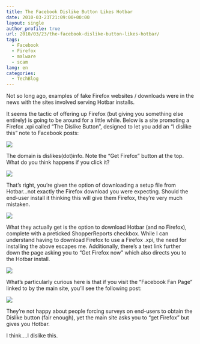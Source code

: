 ```yaml
---
title: The Facebook Dislike Button Likes Hotbar
date: 2010-03-23T21:09:00+00:00
layout: single
author_profile: true
url: 2010/03/23/the-facebook-dislike-button-likes-hotbar/
tags:
  - Facebook
  - Firefox
  - malware
  - scam
lang: en
categories: 
  - TechBlog
---
```

Not so long ago, examples of fake Firefox websites / downloads were in the news with the sites involved serving Hotbar installs.

It seems the tactic of offering up Firefox (but giving you something else entirely) is going to be around for a little while. Below is a site promoting a Firefox .xpi called “The Dislike Button”, designed to let you add an “I dislike this” note to Facebook posts:

[![](http://4.bp.blogspot.com/_vaUVXcmC3OI/S6kl4-bVD3I/AAAAAAAABZI/vuHD0AHk7EY/s400/dislikebuttonsite.jpg)](http://4.bp.blogspot.com/_vaUVXcmC3OI/S6kl4-bVD3I/AAAAAAAABZI/vuHD0AHk7EY/s1600-h/dislikebuttonsite.jpg)

The domain is dislikes(dot)info. Note the “Get Firefox” button at the top. What do you think happens if you click it?

[![](http://2.bp.blogspot.com/_vaUVXcmC3OI/S6kl5GQ6xII/AAAAAAAABZM/M2ckUr5x0m8/s1600/zangbook1.jpg)](http://2.bp.blogspot.com/_vaUVXcmC3OI/S6kl5GQ6xII/AAAAAAAABZM/M2ckUr5x0m8/s1600-h/zangbook1.jpg)

That’s right, you’re given the option of downloading a setup file from Hotbar…not exactly the Firefox download you were expecting. Should the end-user install it thinking this will give them Firefox, they’re very much mistaken.

[![](http://2.bp.blogspot.com/_vaUVXcmC3OI/S6kl5fU0PLI/AAAAAAAABZQ/CrkpCP3rbWE/s400/zangboo21.jpg)](http://2.bp.blogspot.com/_vaUVXcmC3OI/S6kl5fU0PLI/AAAAAAAABZQ/CrkpCP3rbWE/s1600-h/zangboo21.jpg)

What they actually get is the option to download Hotbar (and no Firefox), complete with a preticked ShopperReports checkbox. While I can understand having to download Firefox to use a Firefox .xpi, the need for installing the above escapes me. Additionally, there’s a text link further down the page asking you to “Get Firefox now” which also directs you to the Hotbar install.

[![](http://1.bp.blogspot.com/_vaUVXcmC3OI/S6kl6BElBoI/AAAAAAAABZU/I_3V8qT0FQE/s400/zangbook5.jpg)](http://1.bp.blogspot.com/_vaUVXcmC3OI/S6kl6BElBoI/AAAAAAAABZU/I_3V8qT0FQE/s1600-h/zangbook5.jpg)

What’s particularly curious here is that if you visit the “Facebook Fan Page” linked to by the main site, you’ll see the following post:

[![](http://3.bp.blogspot.com/_vaUVXcmC3OI/S6kl6ZF3FXI/AAAAAAAABZY/cfATXaGzGVg/s400/zangbook10.png)](http://3.bp.blogspot.com/_vaUVXcmC3OI/S6kl6ZF3FXI/AAAAAAAABZY/cfATXaGzGVg/s1600-h/zangbook10.png)

They’re not happy about people forcing surveys on end-users to obtain the Dislike button (fair enough), yet the main site asks you to “get Firefox” but gives you Hotbar.

I think….I dislike this.
